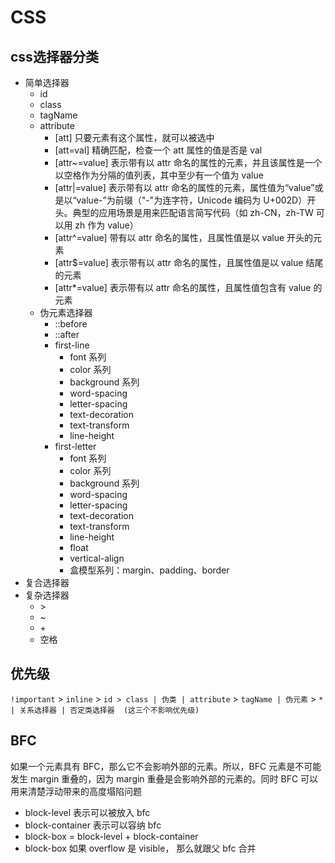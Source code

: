 # CSS

## css选择器分类

- 简单选择器
  - id
  - class
  - tagName
  - attribute
    - [att] 只要元素有这个属性，就可以被选中
    - [att=val] 精确匹配，检查一个 att 属性的值是否是 val
    - [attr~=value] 表示带有以 attr 命名的属性的元素，并且该属性是一个以空格作为分隔的值列表，其中至少有一个值为 value
    - [attr|=value] 表示带有以 attr 命名的属性的元素，属性值为“value”或是以“value-”为前缀（"-"为连字符，Unicode 编码为 U+002D）开头。典型的应用场景是用来匹配语言简写代码（如 zh-CN，zh-TW 可以用 zh 作为 value）
    - [attr^=value] 带有以 attr 命名的属性，且属性值是以 value 开头的元素
    - [attr$=value] 表示带有以 attr 命名的属性，且属性值是以 value 结尾的元素
    - [attr*=value] 表示带有以 attr 命名的属性，且属性值包含有 value 的元素
  - 伪元素选择器
    - ::before
    - ::after
    - first-line
      - font 系列
      - color 系列
      - background 系列
      - word-spacing
      - letter-spacing
      - text-decoration
      - text-transform
      - line-height
    - first-letter
      - font 系列
      - color 系列
      - background 系列
      - word-spacing
      - letter-spacing
      - text-decoration
      - text-transform
      - line-height
      - float
      - vertical-align
      - 盒模型系列：margin、padding、border 
- 复合选择器
- 复杂选择器
  - \>
  - ~
  - \+
  - 空格

## 优先级

`!important` > `inline` > `id > class | 伪类 | attribute` > `tagName | 伪元素` > `* | 关系选择器 | 否定类选择器  (这三个不影响优先级)`

## BFC

如果一个元素具有 BFC，那么它不会影响外部的元素。所以，BFC 元素是不可能发生 margin 重叠的，因为 margin 重叠是会影响外部的元素的。同时 BFC 可以用来清楚浮动带来的高度塌陷问题

- block-level 表示可以被放入 bfc
- block-container 表示可以容纳 bfc
- block-box = block-level + block-container
- block-box 如果 overflow 是 visible， 那么就跟父 bfc 合并
